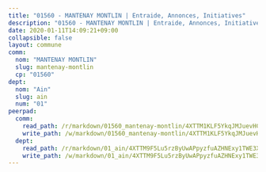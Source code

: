 ```yaml
---
title: "01560 - MANTENAY MONTLIN | Entraide, Annonces, Initiatives"
description: "01560 - MANTENAY MONTLIN | Entraide, Annonces, Initiatives"
date: 2020-01-11T14:09:21+09:00
collapsible: false
layout: commune
comm:
  nom: "MANTENAY MONTLIN"
  slug: mantenay-montlin
  cp: "01560"
dept:
  nom: "Ain"
  slug: ain
  num: "01"
peerpad:
  comm:
    read_path: /r/markdown/01560_mantenay-montlin/4XTTM1KLF5YkqJMJuevHCWdU8ReXMKqB78bppnBkzUDmizMUy
    write_path: /w/markdown/01560_mantenay-montlin/4XTTM1KLF5YkqJMJuevHCWdU8ReXMKqB78bppnBkzUDmizMUy-K3TgTdw3owiCopuRNFp6bLKMEX61xBcLRxgxWZZ88LENbNVanbJs46h5PhxAhGrQanbuuJKPLPM4jUDU8cc4U7nGxWJ7cWJay8rtMqSnjLSGxFdCdAmR8qtGbMrvTdacYzSYpq1w
  dept:
    read_path: /r/markdown/01_ain/4XTTM9F5Lu5rzByUwAPpyzfuAZHNExy1TWE3X3wiTrPFfiAJr
    write_path: /w/markdown/01_ain/4XTTM9F5Lu5rzByUwAPpyzfuAZHNExy1TWE3X3wiTrPFfiAJr-K3TgUnxzeFoJA4CB58vXNvKXURJneTNZHUsypAQGicGiZu7AS2sPbjspGpj7s3MmMv58YhkLaSUMQMHaiKAfoMv6wF36Urxbqqh8MmnXpnKkbVhnAishABEkMRAiyAt8GGJ1Jer2
---
```


